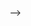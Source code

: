 <!-- ## Fazer o PIP e incluir no requirements.txt
pip install django-crispy-forms
pip freeze > requirements.txt -->

<!-- ## PARTE APP

#<<Na pasta templates fazer os corpos do site>>

#<<base.html>>

#nessa primeira aonde tem o dashboard e area1 e etc e onde ficam os nomes dos campos na parte superior


{% load static %}

<!DOCTYPE html>
<html lang="en">
<head>
    <meta charset="UTF-8">
    <meta name="viewport" content="width=device-width, initial-scale=1.0">
    <meta http-equiv="X-UA-Compatible" content="ie=edge">    
    <link href="https://stackpath.bootstrapcdn.com/bootstrap/4.3.1/css/bootstrap.min.css" rel="stylesheet" integrity="sha384-ggOyR0iXCbMQv3Xipma34MD+dH/1fQ784/j6cY/iJTQUOhcWr7x9JvoRxT2MZw1T" crossorigin="anonymous">
    <link rel="stylesheet" href="https://use.fontawesome.com/releases/v5.7.2/css/all.css" integrity="sha384-fnmOCqbTlWIlj8LyTjo7mOUStjsKC4pOpQbqyi7RrhN7udi9RwhKkMHpvLbHG9Sr" crossorigin="anonymous">
    
    
</head>
<body>
    <div class="container-fluid">
        <nav class="navbar navbar-expand-lg navbar-light bg-light">
            <a class="navbar-brand" href="/">By myself</a>
            <button class="navbar-toggler" type="button" data-toggle="collapse" data-target="#navbarSupportedContent" aria-controls="navbarSupportedContent" aria-expanded="false" aria-label="Toggle navigation">
                <span class="navbar-toggler-icon"></span>
            </button>
            
            <div class="collapse navbar-collapse" id="navbarSupportedContent">
                <ul class="navbar-nav">
                    {% if user.is_authenticated %}
                    <li class="nav-item">
                        <a class="nav-link" href="/db1">Area1</a>
                    </li>
                    <li class="nav-item">
                        <a class="nav-link" href="/db2">DashBoard2</a>
                    </li>
                    <li class="nav-item">
                            <a class="nav-link" href="/admin">Admin</a>
                        </li>
                    {% else %}
                    <li class="nav-item">
                        <a class="nav-link" href="/accounts/login">Login</a>
                    </li>
                    {% endif %}
                    <li class="nav-item">
                        <a class="nav-link" href="/about">Sobre</a>
                    </li>
                    {% if user.is_authenticated %}
                    <li class="nav-item">
                            <a class="nav-link" href="/accounts/logout">Sair </a>
                        </li>
                    {% endif %}
                </ul>
            </div>
        </nav>
        {% block content %}
        {% endblock %}
        <footer>
            <p>App By eu</p>
        </footer>
    </div>
    <script
    src="https://code.jquery.com/jquery-3.4.0.min.js"
    integrity="sha256-BJeo0qm959uMBGb65z40ejJYGSgR7REI4+CW1fNKwOg="
    crossorigin="anonymous"></script>
    <script src="https://stackpath.bootstrapcdn.com/bootstrap/4.3.1/js/bootstrap.bundle.min.js" integrity="sha384-xrRywqdh3PHs8keKZN+8zzc5TX0GRTLCcmivcbNJWm2rs5C8PRhcEn3czEjhAO9o" crossorigin="anonymous"></script>
    <script src="{% static 'js/scripts.js' %}"></script>
</body>
</html>

#<<index.html>>

{% extends 'base.html'%}

{% block title %}Lista de Tags{% endblock %}

{% block content %}
<div class="row">
    <div class="col">
                <h4 class="card-title text-center">DashBoard1</h4>        
                    {% csrf_token %}  
                    {{ dados }}

    </div>
</div>

{% endblock %}

#<<Dashboard1.html>> -->

<!-- 
#<<baixar pasta Static do repositorio do professor>> -->

<!-- #<<Na pasta views.py adicionar>>

from django.contrib.auth.decorators import login_required

<!-- #em cima do Def -->
<!-- @login_required

#<<Para fazer novas "frontsend", Para isso o nome que sera usado ai em request, deve ser o mesmo que esta na base.html dos templates EX:>>

@login_required
def db1(request):

    versao = "versao 0.00 de 19/08"

    return render(request, 'dashboard.html', 
        {'dados' : versao} -->
 -->

<!-- ## na parte do projeto

#<<NA pasta Settings, adicionar>>

INSTALLED_APPS = [
    'accounts',
    'crispy_forms',
] -->
<!-- #<no final da pasta>
STATIC_URL = 'static/'
STATIC_ROOT = os.path.join(STATIC_URL, 'static/') -->
<!-- 
LOGIN_REDIRECT_URL = '/'
LOGOUT_REDIRECT_URL = '/accounts/login' -->

<!-- #<se nao tiver feito o DIR nos templates>
'DIRS': [os.path.join(BASE_DIR, "templates")] -->

<!-- #<<na pasta Urls>>
path("accounts/",include("django.contrib.auth.urls")), -->

<!-- ## CRiar pasta accounts

django-admin startapp accounts

#<<Copiar pasta de templates do repositorio do professor>> -->

<!-- <<na pasta views>>

from django.contrib.auth.forms import UserCreationForm
from django.urls import reverse_lazy
from django.views import generic

class SignUp(generic.CreateView):
    form_class = UserCreationForm
    success_url = reverse_lazy('login')
    template_name = 'registration/register.html' -->

<!-- #<<Criar pasta URLS>>

from django.urls import path

from . import views

urlpatterns = [
    path("register/", views.SignUp.as_view(),name="register"),
]
 -->
